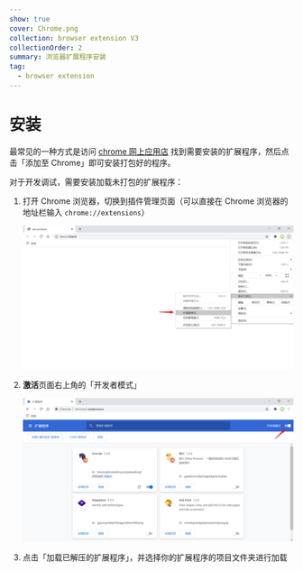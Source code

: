 ```yaml
---
show: true
cover: Chrome.png
collection: browser extension V3
collectionOrder: 2
summary: 浏览器扩展程序安装
tag:
  - browser extension
---
```




# 安装

最常见的一种方式是访问 [chrome 网上应用店](https://chrome.google.com/webstore/category/extensions) 找到需要安装的扩展程序，然后点击「添加至 Chrome」即可安装打包好的程序。

对于开发调试，需要安装加载未打包的扩展程序：

1. 打开 Chrome 浏览器，切换到插件管理页面（可以直接在 Chrome 浏览器的地址栏输入 `chrome://extensions`）

   ![扩展程序管理页面](./images/extensions-manage-page.png)

2. **激活**页面右上角的「开发者模式」

   ![开发者模式](./images/developer-mode.png)

3. 点击「加载已解压的扩展程序」，并选择你的扩展程序的项目文件夹进行加载

